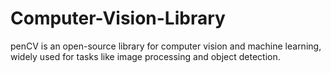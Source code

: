 # Computer-Vision-Library
penCV is an open-source library for computer vision and machine learning, widely used for tasks like image processing and object detection. 
